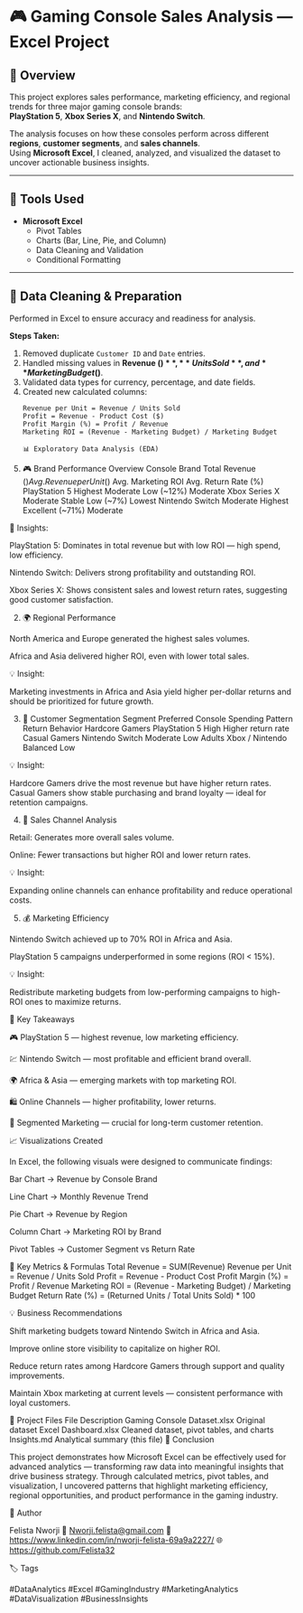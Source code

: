 # 🎮 Gaming Console Sales Analysis — Excel Project

## 📘 Overview
This project explores sales performance, marketing efficiency, and regional trends for three major gaming console brands:  
**PlayStation 5**, **Xbox Series X**, and **Nintendo Switch**.

The analysis focuses on how these consoles perform across different **regions**, **customer segments**, and **sales channels**.  
Using **Microsoft Excel**, I cleaned, analyzed, and visualized the dataset to uncover actionable business insights.

---

## 🧰 Tools Used
- **Microsoft Excel**
  - Pivot Tables  
  - Charts (Bar, Line, Pie, and Column)
  - Data Cleaning and Validation  
  - Conditional Formatting  

---

## 🧹 Data Cleaning & Preparation
Performed in Excel to ensure accuracy and readiness for analysis.

**Steps Taken:**
1. Removed duplicate `Customer ID` and `Date` entries.  
2. Handled missing values in **Revenue ($)**, **Units Sold**, and **Marketing Budget ($)**.  
3. Validated data types for currency, percentage, and date fields.  
4. Created new calculated columns:
   ```excel
   Revenue per Unit = Revenue / Units Sold
   Profit = Revenue - Product Cost ($)
   Profit Margin (%) = Profit / Revenue
   Marketing ROI = (Revenue - Marketing Budget) / Marketing Budget

   📊 Exploratory Data Analysis (EDA)
1. 🎮 Brand Performance Overview
Console Brand	Total Revenue ($)	Avg. Revenue per Unit ($)	Avg. Marketing ROI	Avg. Return Rate (%)
PlayStation 5	Highest	Moderate	Low (~12%)	Moderate
Xbox Series X	Moderate	Stable	Low (~7%)	Lowest
Nintendo Switch	Moderate	Highest	Excellent (~71%)	Moderate

🧩 Insights:

PlayStation 5: Dominates in total revenue but with low ROI — high spend, low efficiency.

Nintendo Switch: Delivers strong profitability and outstanding ROI.

Xbox Series X: Shows consistent sales and lowest return rates, suggesting good customer satisfaction.

2. 🌍 Regional Performance

North America and Europe generated the highest sales volumes.

Africa and Asia delivered higher ROI, even with lower total sales.

💡 Insight:

Marketing investments in Africa and Asia yield higher per-dollar returns and should be prioritized for future growth.

3. 👥 Customer Segmentation
Segment	Preferred Console	Spending Pattern	Return Behavior
Hardcore Gamers	PlayStation 5	High	Higher return rate
Casual Gamers	Nintendo Switch	Moderate	Low
Adults	Xbox / Nintendo	Balanced	Low

💡 Insight:

Hardcore Gamers drive the most revenue but have higher return rates.
Casual Gamers show stable purchasing and brand loyalty — ideal for retention campaigns.

4. 🛒 Sales Channel Analysis

Retail: Generates more overall sales volume.

Online: Fewer transactions but higher ROI and lower return rates.

💡 Insight:

Expanding online channels can enhance profitability and reduce operational costs.

5. 💰 Marketing Efficiency

Nintendo Switch achieved up to 70% ROI in Africa and Asia.

PlayStation 5 campaigns underperformed in some regions (ROI < 15%).

💡 Insight:

Redistribute marketing budgets from low-performing campaigns to high-ROI ones to maximize returns.

🧠 Key Takeaways

🎮 PlayStation 5 — highest revenue, low marketing efficiency.

💹 Nintendo Switch — most profitable and efficient brand overall.

🌍 Africa & Asia — emerging markets with top marketing ROI.

🛍️ Online Channels — higher profitability, lower returns.

👥 Segmented Marketing — crucial for long-term customer retention.

📈 Visualizations Created

In Excel, the following visuals were designed to communicate findings:

Bar Chart → Revenue by Console Brand

Line Chart → Monthly Revenue Trend

Pie Chart → Revenue by Region

Column Chart → Marketing ROI by Brand

Pivot Tables → Customer Segment vs Return Rate

🧮 Key Metrics & Formulas
Total Revenue = SUM(Revenue)
Revenue per Unit = Revenue / Units Sold
Profit = Revenue - Product Cost
Profit Margin (%) = Profit / Revenue
Marketing ROI = (Revenue - Marketing Budget) / Marketing Budget
Return Rate (%) = (Returned Units / Total Units Sold) * 100

💡 Business Recommendations

Shift marketing budgets toward Nintendo Switch in Africa and Asia.

Improve online store visibility to capitalize on higher ROI.

Reduce return rates among Hardcore Gamers through support and quality improvements.

Maintain Xbox marketing at current levels — consistent performance with loyal customers.

📁 Project Files
File	Description
Gaming Console Dataset.xlsx	Original dataset
Excel Dashboard.xlsx	Cleaned dataset, pivot tables, and charts
Insights.md	Analytical summary (this file)
🔖 Conclusion

This project demonstrates how Microsoft Excel can be effectively used for advanced analytics — transforming raw data into meaningful insights that drive business strategy.
Through calculated metrics, pivot tables, and visualization, I uncovered patterns that highlight marketing efficiency, regional opportunities, and product performance in the gaming industry.

🚀 Author

Felista Nworji
📧 Nworji.felista@gmail.com
💼 https://www.linkedin.com/in/nworji-felista-69a9a2227/
🌐 https://github.com/Felista32

🏷️ Tags

#DataAnalytics #Excel #GamingIndustry #MarketingAnalytics #DataVisualization #BusinessInsights
